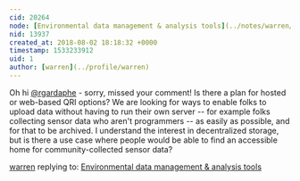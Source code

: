 ```yaml
---
cid: 20264
node: [Environmental data management & analysis tools](../notes/warren/02-17-2017/environmental-data-management-analysis-tools)
nid: 13937
created_at: 2018-08-02 18:18:32 +0000
timestamp: 1533233912
uid: 1
author: [warren](../profile/warren)
---
```


Oh hi [@rgardaphe](/profile/rgardaphe) - sorry, missed your comment! Is there a plan for hosted or web-based QRI options? We are looking for ways to enable folks to upload data without having to run their own server -- for example folks collecting sensor data who aren't programmers -- as easily as possible, and for that to be archived. I understand the interest in decentralized storage, but is there a use case where people would be able to find an accessible home for community-collected sensor data?

[warren](../profile/warren) replying to: [Environmental data management & analysis tools](../notes/warren/02-17-2017/environmental-data-management-analysis-tools)

